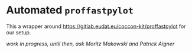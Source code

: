 # Automated `proffastpylot`

This a wrapper around https://gitlab.eudat.eu/coccon-kit/proffastpylot for our setup.

_work in progress, until then, ask Moritz Makowski and Patrick Aigner_
